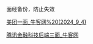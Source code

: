 面经备份，防止失效

[美团一面_牛客网%20(2024_9_4)](./美团一面_牛客网%20(2024_9_4%2011_38_32).html)

[腾讯金融科技后端三面_牛客网](./腾讯金融科技后端三面_牛客网%20(2024_9_4%2021_49_59).html)